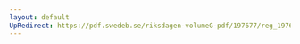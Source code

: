 ```yaml
---
layout: default
UpRedirect: https://pdf.swedeb.se/riksdagen-volumeG-pdf/197677/reg_197677__reg_01/reg_197677__reg_01_0217.pdf
---
```

